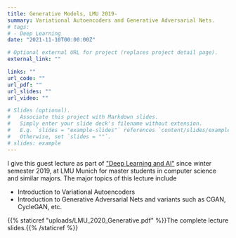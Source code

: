 ```yaml
---
title: Generative Models, LMU 2019-
summary: Variational Autoencoders and Generative Adversarial Nets. 
# tags:
# - Deep Learning
date: "2021-11-10T00:00:00Z"

# Optional external URL for project (replaces project detail page).
external_link: ""

links: ""
url_code: ""
url_pdf: ""
url_slides: ""
url_video: ""

# Slides (optional).
#   Associate this project with Markdown slides.
#   Simply enter your slide deck's filename without extension.
#   E.g. `slides = "example-slides"` references `content/slides/example-slides.md`.
#   Otherwise, set `slides = ""`.
# slides: example
---
```


I give this guest lecture as part of ["Deep Learning and AI"](https://www.dbs.ifi.lmu.de/cms/studium_lehre/lehre_master/deep1920/index.html) since winter semester 2019, at LMU Munich for master students in computer science and similar majors. 
The major topics of this lecture include
- Introduction to Variational Autoencoders
- Introduction to Generative Adversarial Nets and variants such as CGAN, CycleGAN, etc. 

{{% staticref "uploads/LMU_2020_Generative.pdf" %}}The complete lecture slides.{{% /staticref %}}